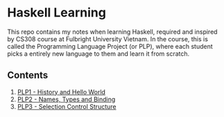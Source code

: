 # Haskell Learning
This repo contains my notes when learning Haskell, required and inspired by CS308 course at Fulbright University Vietnam. In the course, this is called the Programming Language Project (or PLP), where each student picks a entirely new language to them and learn it from scratch.

## Contents
1. [PLP1 - History and Hello World](PLP1%20-%20History%20and%20Hello%20World.md)
2. [PLP2 - Names, Types and Binding](PLP2%20-%20Names%2C%20Types%20and%20Binding.md)
3. [PLP3 - Selection Control Structure](PLP3%20-%20Selection%20Control%20Structures.md)